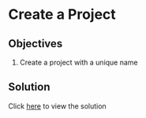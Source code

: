 # Create a Project

## Objectives

1. Create a project with a unique name

## Solution

Click [here](solution.md) to view the solution